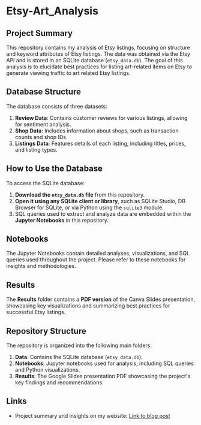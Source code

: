 # Etsy-Art_Analysis

## Project Summary
This repository contains my analysis of Etsy listings, focusing on structure and keyword attributes of Etsy listings. The data was obtained via the Etsy API and is stored in an SQLite database (`etsy_data.db`). The goal of this analysis is to elucidate best practices for listing art-related items on Etsy to generate viewing traffic to art related Etsy listings. 
## Database Structure
The database consists of three datasets:

1. **Review Data**: Contains customer reviews for various listings, allowing for sentiment analysis.
2. **Shop Data**: Includes information about shops, such as transaction counts and shop IDs.
3. **Listings Data**: Features details of each listing, including titles, prices, and listing types.

## How to Use the Database
To access the SQLite database:

1. **Download the `etsy_data.db` file** from this repository.
2. **Open it using any SQLite client or library**, such as SQLite Studio, DB Browser for SQLite, or via Python using the `sqlite3` module.
3. SQL queries used to extract and analyze data are embedded within the **Jupyter Notebooks** in this repository.

## Notebooks
The Jupyter Notebooks contain detailed analyses, visualizations, and SQL queries used throughout the project. Please refer to these notebooks for insights and methodologies.

## Results
The **Results** folder contains a **PDF version** of the Canva Slides presentation, showcasing key visualizations and summarizing best practices for successful Etsy listings.

## Repository Structure
The repository is organized into the following main folders:

1. **Data**: Contains the SQLite database (`etsy_data.db`).
2. **Notebooks**: Jupyter notebooks used for analysis, including SQL queries and Python visualizations.
3. **Results**: The Google Slides presentation PDF showcasing the project's key findings and recommendations.

## Links
- Project summary and insights on my website: [Link to blog post]([https://melissafisheranalytics.com/blogs/analytics-portfolio/blog](https://melissafisheranalytics.com/collections/all))
